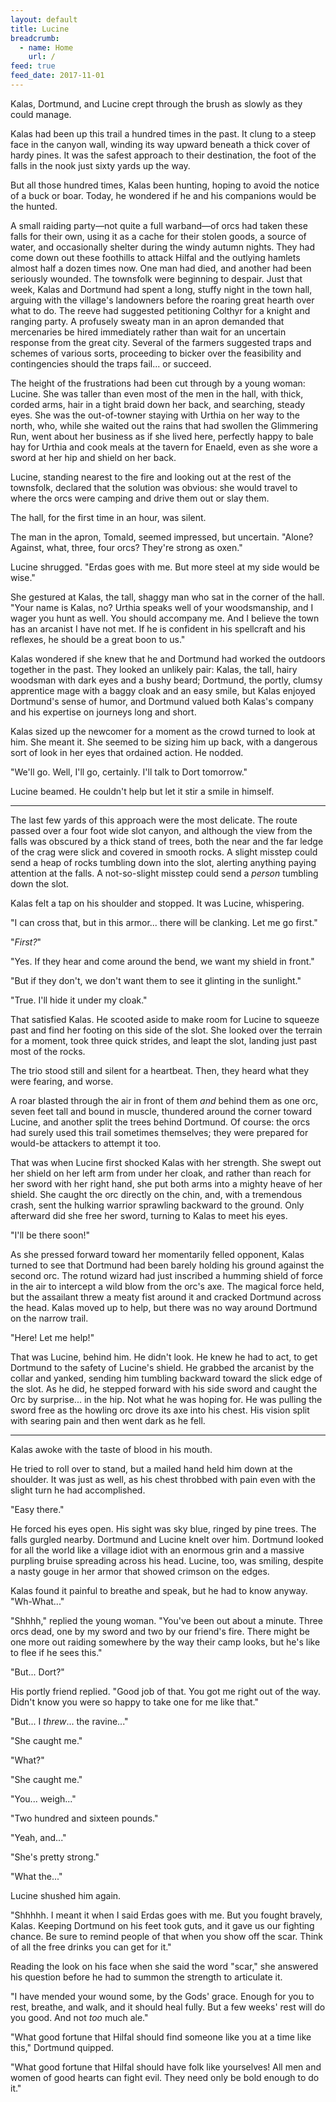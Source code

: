 ```yaml
---
layout: default
title: Lucine
breadcrumb:
  - name: Home
    url: /
feed: true
feed_date: 2017-11-01
---
```

Kalas, Dortmund, and Lucine crept through the brush as slowly as they could manage.

Kalas had been up this trail a hundred times in the past. It clung to a steep face in the canyon wall, winding its way upward beneath a thick cover of hardy pines. It was the safest approach to their destination, the foot of the falls in the nook just sixty yards up the way.

But all those hundred times, Kalas been hunting, hoping to avoid the notice of a buck or boar. Today, he wondered if he and his companions would be the hunted.

A small raiding party—not quite a full warband—of orcs had taken these falls for their own, using it as a cache for their stolen goods, a source of water, and occasionally shelter during the windy autumn nights. They had come down out these foothills to attack Hilfal and the outlying hamlets almost half a dozen times now. One man had died, and another had been seriously wounded. The townsfolk were beginning to despair. Just that week, Kalas and Dortmund had spent a long, stuffy night in the town hall, arguing with the village's landowners before the roaring great hearth over what to do. The reeve had suggested petitioning Colthyr for a knight and ranging party. A profusely sweaty man in an apron demanded that mercenaries be hired immediately rather than wait for an uncertain response from the great city. Several of the farmers suggested traps and schemes of various sorts, proceeding to bicker over the feasibility and contingencies should the traps fail... or succeed.

The height of the frustrations had been cut through by a young woman: Lucine. She was taller than even most of the men in the hall, with thick, corded arms, hair in a tight braid down her back, and searching, steady eyes. She was the out-of-towner staying with Urthia on her way to the north, who, while she waited out the rains that had swollen the Glimmering Run, went about her business as if she lived here, perfectly happy to bale hay for Urthia and cook meals at the tavern for Enaeld, even as she wore a sword at her hip and shield on her back.

Lucine, standing nearest to the fire and looking out at the rest of the townsfolk, declared that the solution was obvious: she would travel to where the orcs were camping and drive them out or slay them.

The hall, for the first time in an hour, was silent.

The man in the apron, Tomald, seemed impressed, but uncertain. "Alone? Against, what, three, four orcs? They're strong as oxen."

Lucine shrugged. "Erdas goes with me. But more steel at my side would be wise."

She gestured at Kalas, the tall, shaggy man who sat in the corner of the hall. "Your name is Kalas, no? Urthia speaks well of your woodsmanship, and I wager you hunt as well. You should accompany me. And I believe the town has an arcanist I have not met. If he is confident in his spellcraft and his reflexes, he should be a great boon to us."

Kalas wondered if she knew that he and Dortmund had worked the outdoors together in the past. They looked an unlikely pair: Kalas, the tall, hairy woodsman with dark eyes and a bushy beard; Dortmund, the portly, clumsy apprentice mage with a baggy cloak and an easy smile, but Kalas enjoyed Dortmund's sense of humor, and Dortmund valued both Kalas's company and his expertise on journeys long and short.

Kalas sized up the newcomer for a moment as the crowd turned to look at him. She meant it. She seemed to be sizing him up back, with a dangerous sort of look in her eyes that ordained action. He nodded.

"We'll go. Well, I'll go, certainly. I'll talk to Dort tomorrow."

Lucine beamed. He couldn't help but let it stir a smile in himself.

---

The last few yards of this approach were the most delicate. The route passed over a four foot wide slot canyon, and although the view from the falls was obscured by a thick stand of trees, both the near and the far ledge of the crag were slick and covered in smooth rocks. A slight misstep could send a heap of rocks tumbling down into the slot, alerting anything paying attention at the falls. A not-so-slight misstep could send a *person* tumbling down the slot.

Kalas felt a tap on his shoulder and stopped. It was Lucine, whispering.

"I can cross that, but in this armor... there will be clanking. Let me go first."

"*First?*"

"Yes. If they hear and come around the bend, we want my shield in front."

"But if they don't, we don't want them to see it glinting in the sunlight."

"True. I'll hide it under my cloak."

That satisfied Kalas. He scooted aside to make room for Lucine to squeeze past and find her footing on this side of the slot. She looked over the terrain for a moment, took three quick strides, and leapt the slot, landing just past most of the rocks.

The trio stood still and silent for a heartbeat. Then, they heard what they were fearing, and worse.

A roar blasted through the air in front of them *and* behind them as one orc, seven feet tall and bound in muscle, thundered around the corner toward Lucine, and another split the trees behind Dortmund. Of course: the orcs had surely used this trail sometimes themselves; they were prepared for would-be attackers to attempt it too.

That was when Lucine first shocked Kalas with her strength. She swept out her shield on her left arm from under her cloak, and rather than reach for her sword with her right hand, she put both arms into a mighty heave of her shield. She caught the orc directly on the chin, and, with a tremendous crash, sent the hulking warrior sprawling backward to the ground. Only afterward did she free her sword, turning to Kalas to meet his eyes.

"I'll be there soon!"

As she pressed forward toward her momentarily felled opponent, Kalas turned to see that Dortmund had been barely holding his ground against the second orc. The rotund wizard had just inscribed a humming shield of force in the air to intercept a wild blow from the orc's axe. The magical force held, but the assailant threw a meaty fist around it and cracked Dortmund across the head. Kalas moved up to help, but there was no way around Dortmund on the narrow trail.

"Here! Let me help!"

That was Lucine, behind him. He didn't look. He knew he had to act, to get Dortmund to the safety of Lucine's shield. He grabbed the arcanist by the collar and yanked, sending him tumbling backward toward the slick edge of the slot. As he did, he stepped forward with his side sword and caught the Orc by surprise... in the hip. Not what he was hoping for. He was pulling the sword free as the howling orc drove its axe into his chest.  His vision split with searing pain and then went dark as he fell.

---

Kalas awoke with the taste of blood in his mouth.

He tried to roll over to stand, but a mailed hand held him down at the shoulder. It was just as well, as his chest throbbed with pain even with the slight turn he had accomplished.

"Easy there."

He forced his eyes open. His sight was sky blue, ringed by pine trees. The falls gurgled nearby. Dortmund and Lucine knelt over him. Dortmund looked for all the world like a village idiot with an enormous grin and a massive purpling bruise spreading across his head. Lucine, too, was smiling, despite a nasty gouge in her armor that showed crimson on the edges.

Kalas found it painful to breathe and speak, but he had to know anyway. "Wh-What..."

"Shhhh," replied the young woman. "You've been out about a minute. Three orcs dead, one by my sword and two by our friend's fire. There might be one more out raiding somewhere by the way their camp looks, but he's like to flee if he sees this."

"But... Dort?"

His portly friend replied. "Good job of that. You got me right out of the way. Didn't know you were so happy to take one for me like that."

"But... I *threw*... the ravine..."

"She caught me."

"What?"

"She caught me."

"You... weigh..."

"Two hundred and sixteen pounds."

"Yeah, and..."

"She's pretty strong."

"What the..."

Lucine shushed him again.

"Shhhhh. I meant it when I said Erdas goes with me. But you fought bravely, Kalas. Keeping Dortmund on his feet took guts, and it gave us our fighting chance. Be sure to remind people of that when you show off the scar. Think of all the free drinks you can get for it."

Reading the look on his face when she said the word "scar," she answered his question before he had to summon the strength to articulate it.

"I have mended your wound some, by the Gods' grace. Enough for you to rest, breathe, and walk, and it should heal fully. But a few weeks' rest will do you good. And not *too* much ale."

"What good fortune that Hilfal should find someone like you at a time like this," Dortmund quipped.

"What good fortune that Hilfal should have folk like yourselves! All men and women of good hearts can fight evil. They need only be bold enough to do it."

